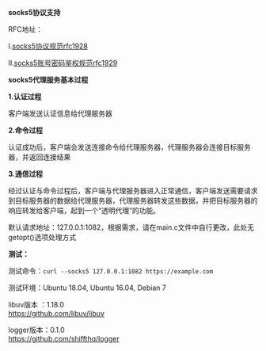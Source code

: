 
**socks5协议支持**

RFC地址：

Ⅰ.[socks5协议规范rfc1928](https://www.ietf.org/rfc/rfc1928.txt)

Ⅱ.[socks5账号密码鉴权规范rfc1929](https://www.ietf.org/rfc/rfc1929.txt)


**socks5代理服务基本过程**


**1.认证过程**

客户端发送认证信息给代理服务器

**2.命令过程**

认证成功后，客户端会发送连接命令给代理服务器，代理服务器会连接目标服务器，并返回连接结果

**3.通信过程**

经过认证与命令过程后，客户端与代理服务器进入正常通信，客户端发送需要请求到目标服务器的数据给代理服务器，代理服务器转发这些数据，并把目标服务器的响应转发给客户端，起到一个“透明代理”的功能。

默认请求地址：127.0.0.1:1082，根据需求，请在main.c文件中自行更改，此处无getopt()选项处理方式

**测试：**

测试命令：`curl --socks5 127.0.0.1:1082 https://example.com`

测试环境：Ubuntu 18.04, Ubuntu 16.04,   Debian 7



libuv版本 ：1.18.0    
https://github.com/libuv/libuv

logger版本：0.1.0     
https://github.com/shiffthq/logger